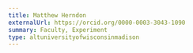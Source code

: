 ```yaml
---
title: Matthew Herndon
externalUrl: https://orcid.org/0000-0003-3043-1090
summary: Faculty, Experiment
type: altuniversityofwisconsinmadison
---
```

